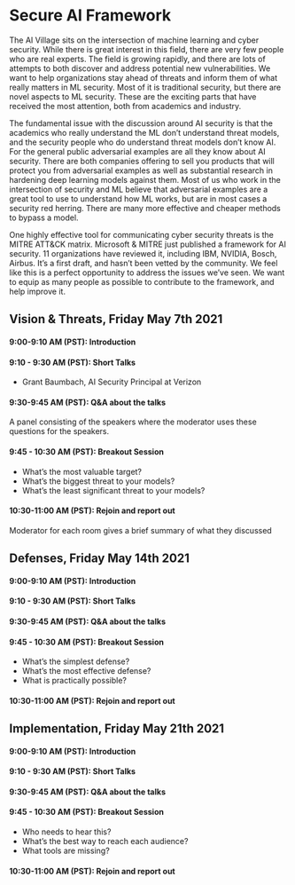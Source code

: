 # Secure AI Framework

The AI Village sits on the intersection of machine learning and cyber security. While there is great interest in this field, there are very few people who are real experts. The field is growing rapidly, and there are lots of attempts to both discover and address potential new vulnerabilities. We want to help organizations stay ahead of threats and inform them of what really matters in ML security. Most of it is traditional security, but there are novel aspects to ML security. These are the exciting parts that have received the most attention, both from academics and industry. 

The fundamental issue with the discussion around AI security is that the academics who really understand the ML don’t understand threat models, and the security people who do understand threat models don’t know AI. For the general public adversarial examples are all they know about AI security. There are both companies offering to sell you products that will protect you from adversarial examples as well as substantial research in hardening deep learning models against them. Most of us who work in the intersection of security and ML believe that adversarial examples are a great tool to use to understand how ML works, but are in most cases a security red herring. There are many more effective and cheaper methods to bypass a model.

One highly effective tool for communicating cyber security threats is the MITRE ATT&CK matrix. Microsoft & MITRE just published a framework for AI security. 11 organizations have reviewed it, including IBM, NVIDIA, Bosch, Airbus. It’s a first draft, and hasn’t been vetted by the community. We feel like this is a perfect opportunity to address the issues we’ve seen. We want to equip as many people as possible to contribute to the framework, and help improve it. 


## Vision & Threats, Friday May 7th 2021
#### 9:00-9:10 AM (PST): Introduction

#### 9:10 - 9:30 AM (PST): Short Talks

- Grant Baumbach, AI Security Principal at Verizon

#### 9:30-9:45 AM (PST): Q&A about the talks

A panel consisting of the speakers where the moderator uses these questions for the speakers. 

#### 9:45 - 10:30 AM (PST): Breakout Session

- What’s the most valuable target?
- What’s the biggest threat to your models?
- What’s the least significant threat to your models?

#### 10:30-11:00 AM (PST): Rejoin and report out

Moderator for each room gives a brief summary of what they discussed

## Defenses, Friday May 14th 2021

#### 9:00-9:10 AM (PST): Introduction

#### 9:10 - 9:30 AM (PST): Short Talks

#### 9:30-9:45 AM (PST): Q&A about the talks

#### 9:45 - 10:30 AM (PST): Breakout Session

- What’s the simplest defense?
- What’s the most effective defense?
- What is practically possible?

#### 10:30-11:00 AM (PST): Rejoin and report out

## Implementation, Friday May 21th 2021

#### 9:00-9:10 AM (PST): Introduction

#### 9:10 - 9:30 AM (PST): Short Talks

#### 9:30-9:45 AM (PST): Q&A about the talks

#### 9:45 - 10:30 AM (PST): Breakout Session

- Who needs to hear this?
- What’s the best way to reach each audience?
- What tools are missing?

#### 10:30-11:00 AM (PST): Rejoin and report out
